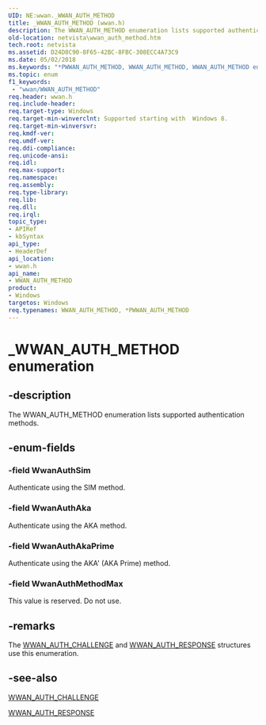 ```yaml
---
UID: NE:wwan._WWAN_AUTH_METHOD
title: _WWAN_AUTH_METHOD (wwan.h)
description: The WWAN_AUTH_METHOD enumeration lists supported authentication methods.
old-location: netvista\wwan_auth_method.htm
tech.root: netvista
ms.assetid: D24D8C90-8F65-42BC-8FBC-308ECC4A73C9
ms.date: 05/02/2018
ms.keywords: "*PWWAN_AUTH_METHOD, WWAN_AUTH_METHOD, WWAN_AUTH_METHOD enumeration [Network Drivers Starting with Windows Vista], WwanAuthAka, WwanAuthAkaPrime, WwanAuthMethodMax, WwanAuthSim, _WWAN_AUTH_METHOD, netvista.wwan_auth_method, wwan/WWAN_AUTH_METHOD, wwan/WwanAuthAka, wwan/WwanAuthAkaPrime, wwan/WwanAuthMethodMax, wwan/WwanAuthSim"
ms.topic: enum
f1_keywords:
 - "wwan/WWAN_AUTH_METHOD"
req.header: wwan.h
req.include-header: 
req.target-type: Windows
req.target-min-winverclnt: Supported starting with  Windows 8.
req.target-min-winversvr: 
req.kmdf-ver: 
req.umdf-ver: 
req.ddi-compliance: 
req.unicode-ansi: 
req.idl: 
req.max-support: 
req.namespace: 
req.assembly: 
req.type-library: 
req.lib: 
req.dll: 
req.irql: 
topic_type:
- APIRef
- kbSyntax
api_type:
- HeaderDef
api_location:
- wwan.h
api_name:
- WWAN_AUTH_METHOD
product:
- Windows
targetos: Windows
req.typenames: WWAN_AUTH_METHOD, *PWWAN_AUTH_METHOD
---
```


# _WWAN_AUTH_METHOD enumeration


## -description


The WWAN_AUTH_METHOD enumeration lists supported authentication methods.


## -enum-fields




### -field WwanAuthSim

Authenticate using the SIM method.


### -field WwanAuthAka

Authenticate using the AKA method.


### -field WwanAuthAkaPrime

Authenticate using the AKA' (AKA Prime) method.


### -field WwanAuthMethodMax

This value is reserved. Do not use.


## -remarks



The <a href="https://docs.microsoft.com/windows-hardware/drivers/ddi/wwan/ns-wwan-_wwan_auth_challenge">WWAN_AUTH_CHALLENGE</a> and <a href="https://docs.microsoft.com/windows-hardware/drivers/ddi/wwan/ns-wwan-_wwan_auth_response">WWAN_AUTH_RESPONSE</a> structures use this enumeration.




## -see-also




<a href="https://docs.microsoft.com/windows-hardware/drivers/ddi/wwan/ns-wwan-_wwan_auth_challenge">WWAN_AUTH_CHALLENGE</a>



<a href="https://docs.microsoft.com/windows-hardware/drivers/ddi/wwan/ns-wwan-_wwan_auth_response">WWAN_AUTH_RESPONSE</a>
 

 


